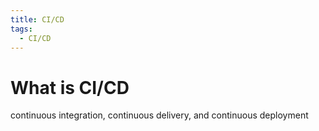 ```yaml
---
title: CI/CD
tags:
  - CI/CD
---
```


# What is CI/CD

continuous integration, continuous delivery, and continuous deployment